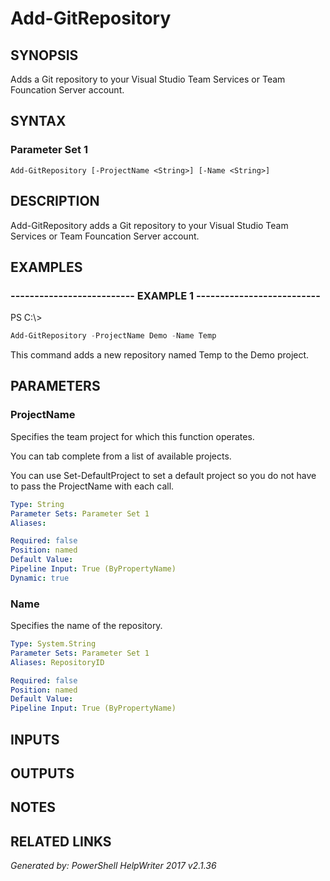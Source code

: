 ﻿# Add-GitRepository

## SYNOPSIS
Adds a Git repository to your Visual Studio Team Services or Team Founcation Server account.

## SYNTAX

### Parameter Set 1
```
Add-GitRepository [-ProjectName <String>] [-Name <String>]
```

## DESCRIPTION
Add-GitRepository adds a Git repository to your Visual Studio Team Services or Team Founcation Server account.

## EXAMPLES

### -------------------------- EXAMPLE 1 --------------------------
PS C:\\\>
```powershell
Add-GitRepository -ProjectName Demo -Name Temp
```

This command adds a new repository named Temp to the Demo project.

## PARAMETERS

### ProjectName
Specifies the team project for which this function operates.

You can tab complete from a list of available projects.

You can use Set-DefaultProject to set a default project so
you do not have to pass the ProjectName with each call.

```yaml
Type: String
Parameter Sets: Parameter Set 1
Aliases: 

Required: false
Position: named
Default Value: 
Pipeline Input: True (ByPropertyName)
Dynamic: true
```

### Name
Specifies the name of the repository.

```yaml
Type: System.String
Parameter Sets: Parameter Set 1
Aliases: RepositoryID

Required: false
Position: named
Default Value: 
Pipeline Input: True (ByPropertyName)
```

## INPUTS

## OUTPUTS

## NOTES

## RELATED LINKS


*Generated by: PowerShell HelpWriter 2017 v2.1.36*
